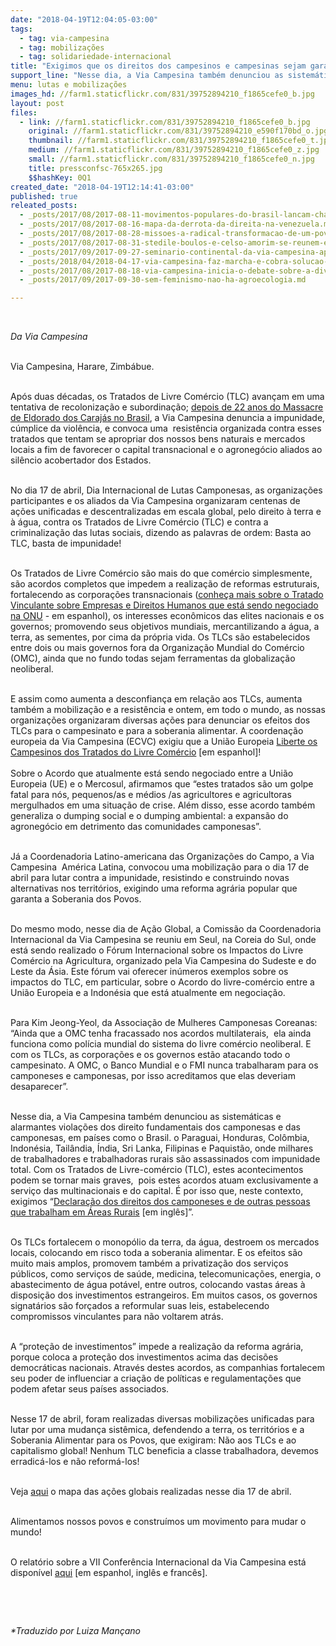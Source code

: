 ```yaml
---
date: "2018-04-19T12:04:05-03:00"
tags:
  - tag: via-campesina
  - tag: mobilizações
  - tag: solidariedade-internacional
title: "Exigimos que os direitos dos campesinos e campesinas sejam garantidos. Basta de TLC, basta de impunidade!"
support_line: "Nesse dia, a Via Campesina também denunciou as sistemáticas e alarmantes violações dos direito fundamentais dos camponesas e das camponesas em todo mundo"
menu: lutas e mobilizações
images_hd: //farm1.staticflickr.com/831/39752894210_f1865cefe0_b.jpg
layout: post
files:
  - link: //farm1.staticflickr.com/831/39752894210_f1865cefe0_b.jpg
    original: //farm1.staticflickr.com/831/39752894210_e590f170bd_o.jpg
    thumbnail: //farm1.staticflickr.com/831/39752894210_f1865cefe0_t.jpg
    medium: //farm1.staticflickr.com/831/39752894210_f1865cefe0_z.jpg
    small: //farm1.staticflickr.com/831/39752894210_f1865cefe0_n.jpg
    title: pressconfsc-765x265.jpg
    $$hashKey: 0Q1
created_date: "2018-04-19T12:14:41-03:00"
published: true
releated_posts:
  - _posts/2017/08/2017-08-11-movimentos-populares-do-brasil-lancam-chamado-de-solidariedade-com-a-venezuela.md
  - _posts/2017/08/2017-08-16-mapa-da-derrota-da-direita-na-venezuela.md
  - _posts/2017/08/2017-08-28-missoes-a-radical-transformacao-de-um-povo.md
  - _posts/2017/08/2017-08-31-stedile-boulos-e-celso-amorim-se-reunem-em-ato-politico-cultural-em-solidariedade-a-venezuela.md
  - _posts/2017/09/2017-09-27-seminario-continental-da-via-campesina-aponta-os-desafios-da-formacao-em-agroecologia.md
  - _posts/2018/04/2018-04-17-via-campesina-faz-marcha-e-cobra-solucao-para-problemas-da-estiagem-na-regiao-sul-do-rs.md
  - _posts/2017/08/2017-08-18-via-campesina-inicia-o-debate-sobre-a-diversidade-de-genero-e-orientacao-sexual-nos-movimentos.md
  - _posts/2017/09/2017-09-30-sem-feminismo-nao-ha-agroecologia.md

---
```

<p>&nbsp;</p>

<p><em>Da Via Campesina</em></p>

<p><br />
Via Campesina, Harare, Zimb&aacute;bue.</p>

<p><br />
Ap&oacute;s duas d&eacute;cadas, os Tratados de Livre Com&eacute;rcio (TLC) avan&ccedil;am em uma tentativa de recoloniza&ccedil;&atilde;o e subordina&ccedil;&atilde;o; <a href="http://www.mst.org.br/jornada-nacional-de-luta-pela-reforma-agraria-2018/">depois de 22 anos do Massacre de Eldorado dos Caraj&aacute;s no Brasil</a>, a Via Campesina denuncia a impunidade, c&uacute;mplice da viol&ecirc;ncia, e convoca uma&nbsp; resist&ecirc;ncia organizada contra esses tratados que tentam se apropriar dos nossos bens naturais e mercados locais a fim de favorecer o capital transnacional e o agroneg&oacute;cio aliados ao sil&ecirc;ncio acobertador dos Estados.</p>

<p><br />
No dia 17 de abril, Dia Internacional de Lutas Camponesas, as organiza&ccedil;&otilde;es participantes e os aliados da Via Campesina organizaram centenas de a&ccedil;&otilde;es unificadas e descentralizadas em escala global, pelo direito &agrave; terra e &agrave; &aacute;gua, contra os Tratados de Livre Com&eacute;rcio (TLC) e contra a criminaliza&ccedil;&atilde;o das lutas sociais, dizendo as palavras de ordem: Basta ao TLC, basta de impunidade!</p>

<p><br />
Os Tratados de Livre Com&eacute;rcio s&atilde;o mais do que com&eacute;rcio simplesmente, s&atilde;o acordos completos que impedem a realiza&ccedil;&atilde;o de reformas estruturais, fortalecendo as corpora&ccedil;&otilde;es transnacionais (<a href="https://www.stopcorporateimpunity.org/tratado-vinculante-proceso-en-la-onu/?lang=es">conhe&ccedil;a mais sobre o Tratado Vinculante sobre Empresas e Direitos Humanos que est&aacute; sendo negociado na ONU</a> - em espanhol), os interesses econ&ocirc;micos das elites nacionais e os governos; promovendo seus objetivos mundiais, mercantilizando a &aacute;gua, a terra, as sementes, por cima da pr&oacute;pria vida. Os TLCs s&atilde;o estabelecidos entre dois ou mais governos fora da Organiza&ccedil;&atilde;o Mundial do Com&eacute;rcio (OMC), ainda que no fundo todas sejam ferramentas da globaliza&ccedil;&atilde;o neoliberal.</p>

<p><br />
E assim como aumenta a desconfian&ccedil;a em rela&ccedil;&atilde;o aos TLCs, aumenta tamb&eacute;m a mobiliza&ccedil;&atilde;o e a resist&ecirc;ncia e ontem, em todo o mundo, as nossas organiza&ccedil;&otilde;es organizaram diversas a&ccedil;&otilde;es para denunciar os efeitos dos TLCs para o campesinato e para a soberania alimentar. A coordena&ccedil;&atilde;o europeia da Via Campesina (ECVC) exigiu que a Uni&atilde;o Europeia <a href="https://viacampesina.org/es/17-de-abril-ecvc-liberen-a-los-campesinos-de-los-tratados-de-libre-comercio/">Liberte os Campesinos dos Tratados do Livre Com&eacute;rcio</a> [em espanhol]!<br />
<br />
Sobre o Acordo que atualmente est&aacute; sendo negociado entre a Uni&atilde;o Europeia (UE) e o Mercosul, afirmamos que &ldquo;estes tratados s&atilde;o um golpe fatal para n&oacute;s, pequenos/as e m&eacute;dios /as agricultores e agricultoras mergulhados em uma situa&ccedil;&atilde;o de crise. Al&eacute;m disso, esse acordo tamb&eacute;m generaliza o dumping social e o dumping ambiental: a expans&atilde;o do agroneg&oacute;cio em detrimento das comunidades camponesas&rdquo;.</p>

<p><br />
J&aacute; a Coordenadoria Latino-americana das Organiza&ccedil;&otilde;es do Campo, a Via Campesina&nbsp; Am&eacute;rica Latina, convocou uma mobiliza&ccedil;&atilde;o para o dia 17 de abril para lutar contra a impunidade, resistindo e construindo novas alternativas nos territ&oacute;rios, exigindo uma reforma agr&aacute;ria popular que garanta a Soberania dos Povos.</p>

<p><br />
Do mesmo modo, nesse dia de A&ccedil;&atilde;o Global, a Comiss&atilde;o da Coordenadoria Internacional da Via Campesina se reuniu em Seul, na Coreia do Sul, onde est&aacute; sendo realizado o F&oacute;rum Internacional sobre os Impactos do Livre Com&eacute;rcio na Agricultura, organizado pela Via Campesina do Sudeste e do Leste da &Aacute;sia. Este f&oacute;rum vai oferecer in&uacute;meros exemplos sobre os impactos do TLC, em particular, sobre o Acordo do livre-com&eacute;rcio entre a Uni&atilde;o Europeia e a Indon&eacute;sia que est&aacute; atualmente em negocia&ccedil;&atilde;o.</p>

<p><br />
Para Kim Jeong-Yeol, da Associa&ccedil;&atilde;o de Mulheres Camponesas Coreanas: &ldquo;Ainda que a OMC tenha fracassado nos acordos multilaterais,&nbsp; ela ainda funciona como pol&iacute;cia mundial do sistema do livre com&eacute;rcio neoliberal. E com os TLCs, as corpora&ccedil;&otilde;es e os governos est&atilde;o atacando todo o campesinato. A OMC, o Banco Mundial e o FMI nunca trabalharam para os camponeses e camponesas, por isso acreditamos que elas deveriam desaparecer&rdquo;.</p>

<p><br />
Nesse dia, a Via Campesina tamb&eacute;m denunciou as sistem&aacute;ticas e alarmantes viola&ccedil;&otilde;es dos direito fundamentais dos camponesas e das camponesas, em pa&iacute;ses como o Brasil. o Paraguai, Honduras, Col&ocirc;mbia, Indon&eacute;sia, Tail&acirc;ndia, &Iacute;ndia, Sri Lanka, Filipinas e Paquist&atilde;o, onde milhares de trabalhadores e trabalhadoras rurais s&atilde;o assassinados com impunidade total. Com os Tratados de Livre-com&eacute;rcio (TLC), estes acontecimentos podem se tornar mais graves,&nbsp; pois estes acordos atuam exclusivamente a servi&ccedil;o das multinacionais e do capital. &Eacute; por isso que, neste contexto, exigimos &ldquo;<a href="http://www.ohchr.org/EN/HRBodies/HRC/RuralAreas/Pages/5thSession.aspx">Declara&ccedil;&atilde;o dos direitos dos camponeses e de outras pessoas que trabalham em &Aacute;reas Rurais</a> [em ingl&ecirc;s]&rdquo;.</p>

<p><br />
Os TLCs fortalecem o monop&oacute;lio da terra, da &aacute;gua, destroem os mercados locais, colocando em risco toda a soberania alimentar. E os efeitos s&atilde;o muito mais amplos, promovem tamb&eacute;m a privatiza&ccedil;&atilde;o dos servi&ccedil;os p&uacute;blicos, como servi&ccedil;os de sa&uacute;de, medicina, telecomunica&ccedil;&otilde;es, energia, o abastecimento de &aacute;gua pot&aacute;vel, entre outros, colocando vastas &aacute;reas &agrave; disposi&ccedil;&atilde;o dos investimentos estrangeiros. Em muitos casos, os governos signat&aacute;rios s&atilde;o for&ccedil;ados a reformular suas leis, estabelecendo compromissos vinculantes para n&atilde;o voltarem atr&aacute;s.</p>

<p><br />
A &ldquo;prote&ccedil;&atilde;o de investimentos&rdquo; impede a realiza&ccedil;&atilde;o da reforma agr&aacute;ria, porque coloca a prote&ccedil;&atilde;o dos investimentos acima das decis&otilde;es democr&aacute;ticas nacionais. Atrav&eacute;s destes acordos, as companhias fortalecem seu poder de influenciar a cria&ccedil;&atilde;o de pol&iacute;ticas e regulamenta&ccedil;&otilde;es que podem afetar seus pa&iacute;ses associados.</p>

<p><br />
Nesse 17 de abril, foram realizadas diversas mobiliza&ccedil;&otilde;es unificadas para lutar por uma mudan&ccedil;a sist&ecirc;mica, defendendo a terra, os territ&oacute;rios e a Soberania Alimentar para os Povos, que exigiram: N&atilde;o aos TLCs e ao capitalismo global! Nenhum TLC beneficia a classe trabalhadora, devemos erradic&aacute;-los e n&atilde;o reform&aacute;-los!</p>

<p><br />
Veja <a href="http://umap.openstreetmap.fr/es/map/april-17-2018-international-day-of-peasants-strugg_210619#2/41.0/21.1">aqui</a> o mapa das a&ccedil;&otilde;es globais realizadas nesse dia 17 de abril.</p>

<p><br />
Alimentamos nossos povos e constru&iacute;mos um movimento para mudar o mundo!</p>

<p><br />
O relat&oacute;rio sobre a VII Confer&ecirc;ncia Internacional da Via Campesina est&aacute; dispon&iacute;vel <a href="https://viacampesina.org/es/informe-vii-conferencia-internacional-de-la-via-campesina/">aqui</a> [em espanhol, ingl&ecirc;s e franc&ecirc;s].</p>

<p>&nbsp;</p>

<p>&nbsp;</p>

<p><em>*Traduzido por Luiza Man&ccedil;ano</em></p>
